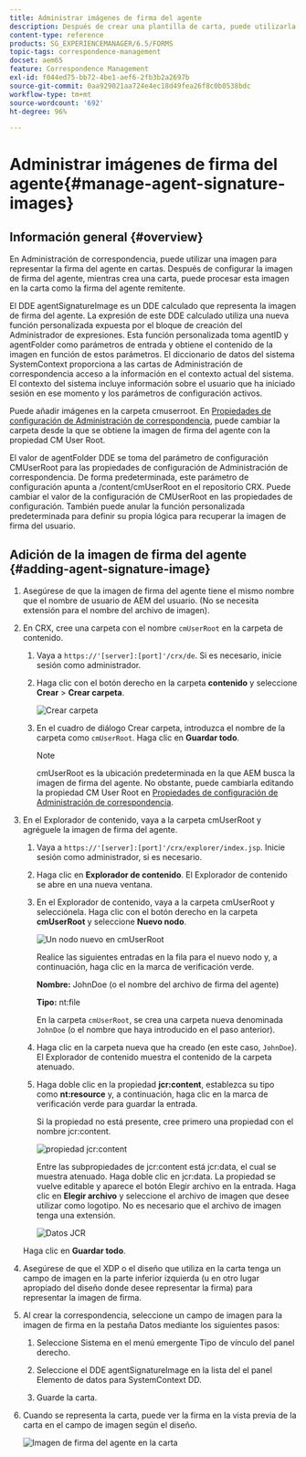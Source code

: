 ```yaml
---
title: Administrar imágenes de firma del agente
description: Después de crear una plantilla de carta, puede utilizarla para crear correspondencia en AEM Forms administrando datos, contenido y archivos adjuntos.
content-type: reference
products: SG_EXPERIENCEMANAGER/6.5/FORMS
topic-tags: correspondence-management
docset: aem65
feature: Correspondence Management
exl-id: f044ed75-bb72-4be1-aef6-2fb3b2a2697b
source-git-commit: 0aa929021aa724e4ec18d49fea26f8c0b0538bdc
workflow-type: tm+mt
source-wordcount: '692'
ht-degree: 96%

---
```


# Administrar imágenes de firma del agente{#manage-agent-signature-images}

## Información general {#overview}

En Administración de correspondencia, puede utilizar una imagen para representar la firma del agente en cartas. Después de configurar la imagen de firma del agente, mientras crea una carta, puede procesar esta imagen en la carta como la firma del agente remitente.

El DDE agentSignatureImage es un DDE calculado que representa la imagen de firma del agente. La expresión de este DDE calculado utiliza una nueva función personalizada expuesta por el bloque de creación del Administrador de expresiones. Esta función personalizada toma agentID y agentFolder como parámetros de entrada y obtiene el contenido de la imagen en función de estos parámetros. El diccionario de datos del sistema SystemContext proporciona a las cartas de Administración de correspondencia acceso a la información en el contexto actual del sistema. El contexto del sistema incluye información sobre el usuario que ha iniciado sesión en ese momento y los parámetros de configuración activos.

Puede añadir imágenes en la carpeta cmuserroot. En [Propiedades de configuración de Administración de correspondencia](/help/forms/using/cm-configuration-properties.md), puede cambiar la carpeta desde la que se obtiene la imagen de firma del agente con la propiedad CM User Root.

El valor de agentFolder DDE se toma del parámetro de configuración CMUserRoot para las propiedades de configuración de Administración de correspondencia. De forma predeterminada, este parámetro de configuración apunta a /content/cmUserRoot en el repositorio CRX. Puede cambiar el valor de la configuración de CMUserRoot en las propiedades de configuración.
También puede anular la función personalizada predeterminada para definir su propia lógica para recuperar la imagen de firma del usuario.

## Adición de la imagen de firma del agente {#adding-agent-signature-image}

1. Asegúrese de que la imagen de firma del agente tiene el mismo nombre que el nombre de usuario de AEM del usuario. (No se necesita extensión para el nombre del archivo de imagen).
1. En CRX, cree una carpeta con el nombre `cmUserRoot` en la carpeta de contenido.

   1. Vaya a `https://'[server]:[port]'/crx/de`. Si es necesario, inicie sesión como administrador.

   1. Haga clic con el botón derecho en la carpeta **contenido** y seleccione **Crear** > **Crear carpeta**.

      ![Crear carpeta](assets/1_createnode_cmuserroot.png)

   1. En el cuadro de diálogo Crear carpeta, introduzca el nombre de la carpeta como `cmUserRoot`. Haga clic en **Guardar todo**.

      >[!NOTE]
      >
      >cmUserRoot es la ubicación predeterminada en la que AEM busca la imagen de firma del agente. No obstante, puede cambiarla editando la propiedad CM User Root en [Propiedades de configuración de Administración de correspondencia](/help/forms/using/cm-configuration-properties.md).

1. En el Explorador de contenido, vaya a la carpeta cmUserRoot y agréguele la imagen de firma del agente.

   1. Vaya a `https://'[server]:[port]'/crx/explorer/index.jsp`. Inicie sesión como administrador, si es necesario.
   1. Haga clic en **Explorador de contenido**. El Explorador de contenido se abre en una nueva ventana.
   1. En el Explorador de contenido, vaya a la carpeta cmUserRoot y selecciónela. Haga clic con el botón derecho en la carpeta **cmUserRoot** y seleccione **Nuevo nodo**.

      ![Un nodo nuevo en cmUserRoot](assets/2_cmuserroot_newnode.png)

      Realice las siguientes entradas en la fila para el nuevo nodo y, a continuación, haga clic en la marca de verificación verde.

      **Nombre:** JohnDoe (o el nombre del archivo de firma del agente)

      **Tipo:** nt:file

      En la carpeta `cmUserRoot`, se crea una carpeta nueva denominada `JohnDoe` (o el nombre que haya introducido en el paso anterior).

   1. Haga clic en la carpeta nueva que ha creado (en este caso, `JohnDoe`). El Explorador de contenido muestra el contenido de la carpeta atenuado.

   1. Haga doble clic en la propiedad **jcr:content**, establezca su tipo como **nt:resource** y, a continuación, haga clic en la marca de verificación verde para guardar la entrada.

      Si la propiedad no está presente, cree primero una propiedad con el nombre jcr:content.

      ![propiedad jcr:content ](assets/3_jcrcontentntresource.png)

      Entre las subpropiedades de jcr:content está jcr:data, el cual se muestra atenuado. Haga doble clic en jcr:data. La propiedad se vuelve editable y aparece el botón Elegir archivo en la entrada. Haga clic en **Elegir archivo** y seleccione el archivo de imagen que desee utilizar como logotipo. No es necesario que el archivo de imagen tenga una extensión.

      ![Datos JCR](assets/5_jcrdata.png)

   Haga clic en **Guardar todo**.

1. Asegúrese de que el XDP o el diseño que utiliza en la carta tenga un campo de imagen en la parte inferior izquierda (u en otro lugar apropiado del diseño donde desee representar la firma) para representar la imagen de firma.
1. Al crear la correspondencia, seleccione un campo de imagen para la imagen de firma en la pestaña Datos mediante los siguientes pasos:

   1. Seleccione Sistema en el menú emergente Tipo de vínculo del panel derecho.

   1. Seleccione el DDE agentSignatureImage en la lista del el panel Elemento de datos para SystemContext DD.

   1. Guarde la carta.

1. Cuando se representa la carta, puede ver la firma en la vista previa de la carta en el campo de imagen según el diseño.

   ![Imagen de firma del agente en la carta](assets/letterwithsignature.png)
